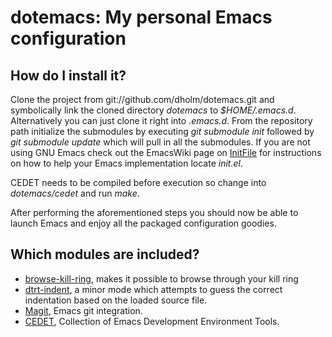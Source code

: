 dotemacs: My personal Emacs configuration
=========================================

How do I install it?
--------------------

Clone the project from git://github.com/dholm/dotemacs.git and symbolically link the cloned directory <i>dotemacs</i> to <i>$HOME/.emacs.d</i>. Alternatively you can just clone it right into <i>.emacs.d</i>. From the repository path initialize the submodules by executing <i>git submodule init</i> followed by <i>git submodule update</i> which will pull in all the submodules. If you are not using GNU Emacs check out the EmacsWiki page on [InitFile](http://www.emacswiki.org/emacs/InitFile) for instructions on how to help your Emacs implementation locate <i>init.el</i>.

CEDET needs to be compiled before execution so change into <i>dotemacs/cedet</i> and run <i>make</i>.

After performing the aforementioned steps you should now be able to launch Emacs and enjoy all the packaged configuration goodies.


Which modules are included?
---------------------------

 * [browse-kill-ring](http://www.todesschaf.org/projects/bkr), makes it possible to browse through your kill ring
 * [dtrt-indent](http://savannah.nongnu.org/projects/dtrt-indent/), a minor mode which attempts to guess the correct indentation based on the loaded source file.
 * [Magit](http://zagadka.vm.bytemark.co.uk/magit/), Emacs git integration.
 * [CEDET](http://cedet.sourceforge.net/), Collection of Emacs Development Environment Tools.
